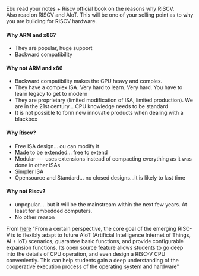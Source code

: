 Ebu read your notes + Riscv official book on the reasons why RISCV.  
Also read on RISCV and AIoT. This will be one of your selling point as to why you are building for RISCV hardware.

#### Why ARM and x86?
- They are popular, huge support
- Backward compatibility

#### Why not ARM and x86
- Backward compatibility makes the CPU heavy and complex.
- They have a complex ISA. Very hard to learn. Very hard. You have to learn legacy to get to modern
- They are proprietary (limited modification of ISA, limited production). We are in the 21st century... CPU knowledge needs to be standard
- It is not possible to form new innovatie products when dealing with a blackbox

#### Why Riscv?
- Free ISA design... ou can modify it
- Made to be extended... free to extend
- Modular --- uses extensions instead of compacting everything as it was done in other ISAs
- Simpler ISA
- Opensource and Standard... no closed designs...it is likely to last time

#### Why not Riscv?
- unpopular.... but it will be the mainstream within the next few years. At least for embedded computers.
- No other reason



From [here](http://rcore-os.cn/rCore-Tutorial-Book-v3/chapter0/0intro.html)
"From a certain perspective, the core goal of the emerging RISC-V is to flexibly adapt to future AIoT (Artificial Intelligence Internet of Things, AI + IoT) scenarios, guarantee basic functions, and provide configurable expansion functions. Its open source feature allows students to go deep into the details of CPU operation, and even design a RISC-V CPU conveniently. This can help students gain a deep understanding of the cooperative execution process of the operating system and hardware"